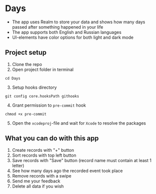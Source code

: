 # Days
- The app uses Realm to store your data and shows how many days passed after something happened in your life
- The app supports both English and Russian languages
- UI-elements have color options for both light and dark mode

## Project setup

1. Clone the repo
2. Open project folder in terminal 
```shell
cd Days
```
3. Setup hooks directory
```shell
git config core.hooksPath githooks
```
4. Grant permission to `pre-commit` hook
```shell
chmod +x pre-commit
```
5. Open the `xcodeproj`-file and wait for `Xcode` to resolve the packages

## What you can do with this app

1. Create records with "+" button
2. Sort records with top left button
3. Save records with "Save" button (record name must contain at least 1 letter)
4. See how many days ago the recorded event took place
5. Remove records with a swipe
6. Send me your feedback
7. Delete all data if you wish
